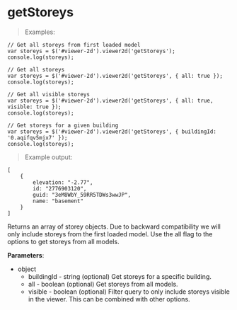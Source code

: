 # getStoreys

> Examples:

```javascript--jquery
// Get all storeys from first loaded model
var storeys = $('#viewer-2d').viewer2d('getStoreys');
console.log(storeys);
```

```javascript--jquery
// Get all storeys
var storeys = $('#viewer-2d').viewer2d('getStoreys', { all: true });
console.log(storeys);
```

```javascript--jquery
// Get all visible storeys
var storeys = $('#viewer-2d').viewer2d('getStoreys', { all: true, visible: true });
console.log(storeys);
```

```javascript--jquery
// Get storeys for a given building
var storeys = $('#viewer-2d').viewer2d('getStoreys', { buildingId: '0.aqifqv5mjx7' });
console.log(storeys);
```

> Example output:
```javascript--jquery
[
    {
        elevation: "-2.77",
        id: "2776903120",
        guid: "3eM8WbY_59RR5TDWs3wwJP",
        name: "basement"
    }
]
```

Returns an array of storey objects.
Due to backward compatibility we will only include storeys from the first loaded model. Use the all flag to the options to get storeys from all models.

**Parameters**:

- object
    - buildingId - string (optional) Get storeys for a specific building.
    - all - boolean (optional) Get storeys from all models.
    - visible - boolean (optional) Filter query to only include storeys visible in the viewer. This can be combined with other options.
